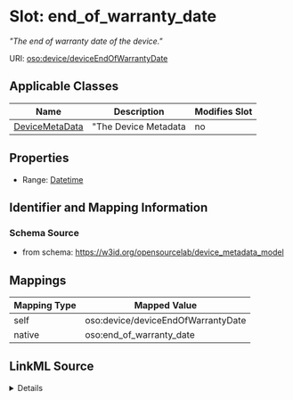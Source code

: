 

# Slot: end_of_warranty_date


_"The end of warranty date of the device."_





URI: [oso:device/deviceEndOfWarrantyDate](http://w3id.org/oso/device/deviceEndOfWarrantyDate)



<!-- no inheritance hierarchy -->





## Applicable Classes

| Name | Description | Modifies Slot |
| --- | --- | --- |
| [DeviceMetaData](DeviceMetaData.md) | "The Device Metadata |  no  |







## Properties

* Range: [Datetime](Datetime.md)





## Identifier and Mapping Information







### Schema Source


* from schema: https://w3id.org/opensourcelab/device_metadata_model




## Mappings

| Mapping Type | Mapped Value |
| ---  | ---  |
| self | oso:device/deviceEndOfWarrantyDate |
| native | oso:end_of_warranty_date |




## LinkML Source

<details>
```yaml
name: end_of_warranty_date
description: '"The end of warranty date of the device."'
from_schema: https://w3id.org/opensourcelab/device_metadata_model
rank: 1000
slot_uri: oso:device/deviceEndOfWarrantyDate
alias: end_of_warranty_date
domain_of:
- DeviceMetaData
range: datetime
required: false

```
</details>